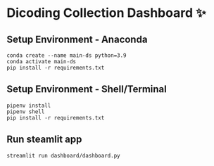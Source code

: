 # Dicoding Collection Dashboard ✨

## Setup Environment - Anaconda
```
conda create --name main-ds python=3.9
conda activate main-ds
pip install -r requirements.txt
```

## Setup Environment - Shell/Terminal
```
pipenv install
pipenv shell
pip install -r requirements.txt
```

## Run steamlit app
```
streamlit run dashboard/dashboard.py
```
